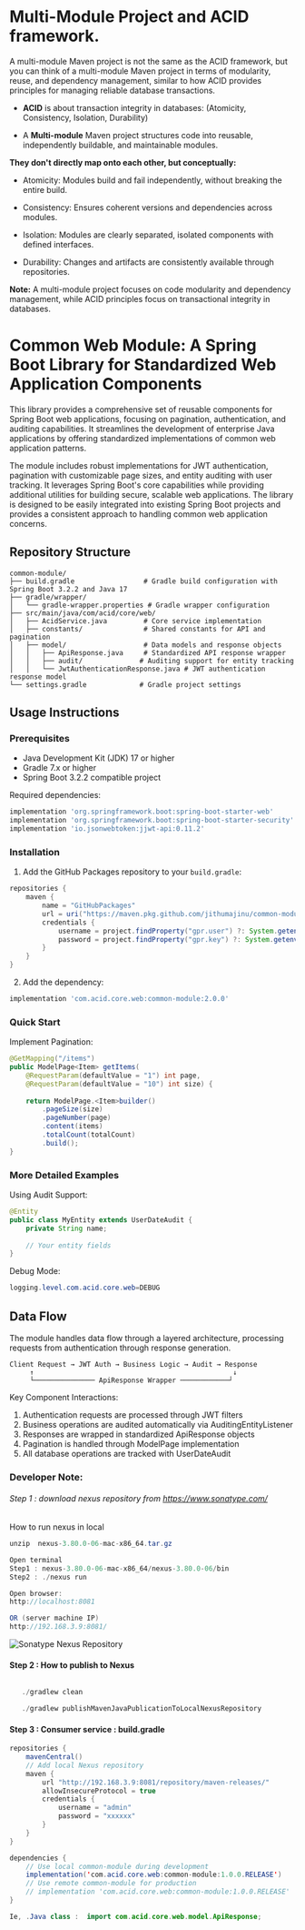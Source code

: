 # Multi-Module Project and ACID framework.

 A multi-module Maven project is not the same as the ACID framework, but you can think of a multi-module Maven project in terms of modularity, reuse, and dependency management, similar to how ACID provides principles for managing reliable database transactions.

- **ACID** is about transaction integrity in databases: (Atomicity, Consistency, Isolation, Durability)  

- A **Multi-module** Maven project structures code into reusable, independently buildable, and maintainable modules.


**They don't directly map onto each other, but conceptually:**

- Atomicity: Modules build and fail independently, without breaking the entire build.

- Consistency: Ensures coherent versions and dependencies across modules.

- Isolation: Modules are clearly separated, isolated components with defined interfaces.

- Durability: Changes and artifacts are consistently available through repositories.

**Note:** A multi-module project focuses on code modularity and dependency management, while ACID principles focus on transactional integrity in databases.


# Common Web Module: A Spring Boot Library for Standardized Web Application Components

This library provides a comprehensive set of reusable components for Spring Boot web applications, focusing on pagination, authentication, and auditing capabilities. It streamlines the development of enterprise Java applications by offering standardized implementations of common web application patterns.

The module includes robust implementations for JWT authentication, pagination with customizable page sizes, and entity auditing with user tracking. It leverages Spring Boot's core capabilities while providing additional utilities for building secure, scalable web applications. The library is designed to be easily integrated into existing Spring Boot projects and provides a consistent approach to handling common web application concerns.

## Repository Structure
```
common-module/
├── build.gradle                 # Gradle build configuration with Spring Boot 3.2.2 and Java 17
├── gradle/wrapper/             
│   └── gradle-wrapper.properties # Gradle wrapper configuration
├── src/main/java/com/acid/core/web/
│   ├── AcidService.java         # Core service implementation
│   ├── constants/               # Shared constants for API and pagination
│   ├── model/                   # Data models and response objects
│   │   ├── ApiResponse.java     # Standardized API response wrapper
│   │   ├── audit/              # Auditing support for entity tracking
│   │   └── JwtAuthenticationResponse.java # JWT authentication response model
└── settings.gradle             # Gradle project settings
```

## Usage Instructions
### Prerequisites
- Java Development Kit (JDK) 17 or higher
- Gradle 7.x or higher
- Spring Boot 3.2.2 compatible project

Required dependencies:
```groovy
implementation 'org.springframework.boot:spring-boot-starter-web'
implementation 'org.springframework.boot:spring-boot-starter-security'
implementation 'io.jsonwebtoken:jjwt-api:0.11.2'
```

### Installation

1. Add the GitHub Packages repository to your `build.gradle`:
```groovy
repositories {
    maven {
        name = "GitHubPackages"
        url = uri("https://maven.pkg.github.com/jithumajinu/common-module")
        credentials {
            username = project.findProperty("gpr.user") ?: System.getenv("USERNAME")
            password = project.findProperty("gpr.key") ?: System.getenv("GITHUB_TOKEN")
        }
    }
}
```

2. Add the dependency:
```groovy
implementation 'com.acid.core.web:common-module:2.0.0'
```

### Quick Start

Implement Pagination:
```java
@GetMapping("/items")
public ModelPage<Item> getItems(
    @RequestParam(defaultValue = "1") int page,
    @RequestParam(defaultValue = "10") int size) {
    
    return ModelPage.<Item>builder()
        .pageSize(size)
        .pageNumber(page)
        .content(items)
        .totalCount(totalCount)
        .build();
}
```

### More Detailed Examples

Using Audit Support:
```java
@Entity
public class MyEntity extends UserDateAudit {
    private String name;
    
    // Your entity fields
}
```

Debug Mode:
```java
logging.level.com.acid.core.web=DEBUG
```

## Data Flow

The module handles data flow through a layered architecture, processing requests from authentication through response generation.

```ascii
Client Request → JWT Auth → Business Logic → Audit → Response
     ↑                                                 ↓
     └─────────────── ApiResponse Wrapper ────────────┘
```

Key Component Interactions:
1. Authentication requests are processed through JWT filters
2. Business operations are audited automatically via AuditingEntityListener
3. Responses are wrapped in standardized ApiResponse objects
4. Pagination is handled through ModelPage implementation
5. All database operations are tracked with UserDateAudit

### Developer Note:

###### Step 1 : download nexus repository from https://www.sonatype.com/
How to run nexus in local
```java
unzip  nexus-3.80.0-06-mac-x86_64.tar.gz

Open terminal
Step1 : nexus-3.80.0-06-mac-x86_64/nexus-3.80.0-06/bin
Step2 : ./nexus run

Open browser: 
http://localhost:8081

OR (server machine IP)
http://192.168.3.9:8081/

```

![Sonatype Nexus Repository](./docs/SonatypeNexusRepository.png)

#### Step 2 :  How to publish to Nexus

```java

   ./gradlew clean

   ./gradlew publishMavenJavaPublicationToLocalNexusRepository

```

#### Step 3 :  Consumer service : build.gradle

```java
repositories {
    mavenCentral()
    // Add local Nexus repository
    maven {
        url "http://192.168.3.9:8081/repository/maven-releases/"
        allowInsecureProtocol = true
        credentials {
            username = "admin"
            password = "xxxxxx"
        }
    }
}

dependencies {
    // Use local common-module during development
    implementation('com.acid.core.web:common-module:1.0.0.RELEASE')
    // Use remote common-module for production
    // implementation 'com.acid.core.web:common-module:1.0.0.RELEASE'
}

Ie, .Java class :  import com.acid.core.web.model.ApiResponse;

```




